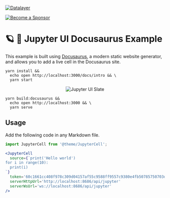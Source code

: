 [![Datalayer](https://assets.datalayer.design/datalayer-25.svg)](https://datalayer.io)

[![Become a Sponsor](https://img.shields.io/static/v1?label=Become%20a%20Sponsor&message=%E2%9D%A4&logo=GitHub&style=flat&color=1ABC9C)](https://github.com/sponsors/datalayer)

# 🪐 🦕 Jupyter UI Docusaurus Example

This example is built using [Docusaurus](https://docusaurus.io), a modern static website generator, and allows you to add a live cell in the Docusaurus site.

```base
yarn install &&
  echo open http://localhost:3000/docs/intro && \
  yarn start
```

<div align="center" style="text-align: center">
  <img alt="Jupyter UI Slate" src="https://datalayer-jupyter-examples.s3.amazonaws.com/jupyter-react-docusaurus.png" />
</div>

```base
yarn build:docusaurus &&
  echo open http://localhost:3000 && \
  yarn serve
```

## Usage

Add the following code in any Markdown file.

```jsx
import JupyterCell from '@theme/JupyterCell';

<JupyterCell 
  source={`print('Hello world')
for i in range(10):
  print(i)
`}
  token='60c1661cc408f978c309d04157af55c9588ff9557c9380e4fb50785750703da6'
  serverHttpUrl='http://localhost:8686/api/jupyter'
  serverWsUrl='ws://localhost:8686/api/jupyter'
/>
```
